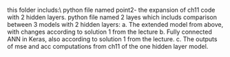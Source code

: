 this folder includs:\\
python file named point2- the expansion of ch11 code with 2 hidden layers.
python file named 2 layes which includs comparison between 3 models with 2 hidden layers:
a. The extended model from above, with changes according to solution 1 from the lecture
b. Fully connected ANN in Keras, also according to solution 1 from the lecture.
c. The outputs of mse and acc computations from ch11 of the one hidden layer model.
